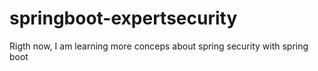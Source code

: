 # springboot-expertsecurity
Rigth now, I am learning more conceps about spring security with spring boot
